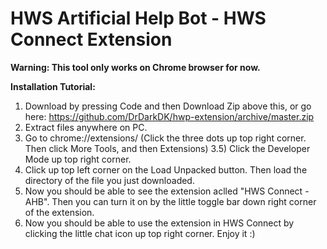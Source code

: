 # HWS Artificial Help Bot - HWS Connect Extension

**Warning: This tool only works on Chrome browser for now.**

**Installation Tutorial:**
1) Download by pressing Code and then Download Zip above this, or go here: https://github.com/DrDarkDK/hwp-extension/archive/master.zip
2) Extract files anywhere on PC.
3) Go to chrome://extensions/ (Click the three dots up top right corner. Then click More Tools, and then Extensions)
3.5) Click the Developer Mode up top right corner.
4) Click up top left corner on the Load Unpacked button. Then load the directory of the file you just downloaded.
5) Now you should be able to see the extension aclled "HWS Connect - AHB". Then you can turn it on by the little toggle bar down right corner of the extension.
6) Now you should be able to use the extension in HWS Connect by clicking the little chat icon up top right corner. Enjoy it :)

